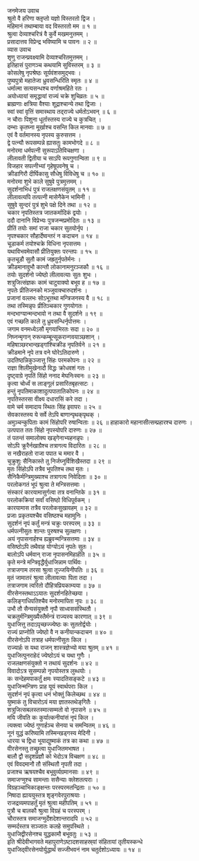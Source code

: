 जनमेजय उवाच  
श्रुतो वै हरिणा क्लृप्तो यज्ञो विस्तरतो द्विज ।  
महिमानं तथाम्बाया वद विस्तरतो मम ॥ १ ॥  
श्रुत्वा देव्याश्चरित्रं वै कुर्वे मखमनुत्तमम् ।  
प्रसादात्तव विप्रेन्द्र भविष्यामि च पावनः ॥ २ ॥  
व्यास उवाच  
शृणु राजन्प्रवक्ष्यामि देव्याश्चरितमुत्तमम् ।  
इतिहासं पुराणञ्च कथयामि सुविस्तरम् ॥ ३ ॥  
कोसलेषु नृपश्रेष्ठः सूर्यवंशसमुद्‌भवः ।  
पुष्यपुत्रो महातेजा ध्रुवसन्धिरिति स्मृतः ॥ ४ ॥  
धर्मात्मा सत्यसन्धश्च वर्णाश्रमहिते रतः ।  
अयोध्यायां समृद्धायां राज्यं चक्रे शुचिव्रतः ॥ ५ ॥  
ब्राह्मणाः क्षत्रिया वैश्याः शूद्राश्चान्ये तथा द्विजाः ।  
स्वां स्वां वृत्तिं समास्थाय तद्‌राज्ये धर्मतोऽभवन् ॥ ६ ॥  
न चौराः पिशुना धूर्तास्तस्य राज्ये च कुत्रचित् ।  
दम्भाः कृतघ्ना मूर्खाश्च वसन्ति किल मानवाः ॥ ७ ॥  
एवं वै वर्तमानस्य नृपस्य कुरुसत्तम ।  
द्वे पत्न्यौ रूपसम्पन्ने ह्यासतुः कामभोगदे ॥ ८ ॥  
मनोरमा धर्मपत्नी सुरूपाऽतिविचक्षणा ।  
लीलावती द्वितीया च साऽपि रूपगुणान्विता ॥ ९ ॥  
विजहार सपत्नीभ्यां गृहेषूपवनेषु च ।  
क्रीडागिरौ दीर्घिकासु सौधेषु विविधेषु च ॥ १० ॥  
मनोरमा शुभे काले सुषुवे पुत्रमुत्तमम् ।  
सुदर्शनाभिधं पुत्रं राजलक्षणसंयुतम् ॥ ११ ॥  
लीलावत्यपि तत्पत्नी मासेनैकेन भामिनी ।  
सुषुवे सुन्दरं पुत्रं शुभे पक्षे दिने तथा ॥ १२ ॥  
चकार नृपतिस्तत्र जातकर्मादिकं द्वयोः ।  
ददौ दानानि विप्रेभ्यः पुत्रजन्मप्रमोदितः ॥ १३ ॥  
प्रीतिं तयोः समां राजा चकार सुतयोर्नृप ।  
नृपश्चकार सौहार्देष्वन्तरं न कदाचन ॥ १४ ॥  
चूडाकर्म तयोश्चक्रे विधिना नृपसत्तमः ।  
यथाविभवमेवासौ प्रीतियुक्तः परन्तपः ॥ १५ ॥  
कृतचूडौ सुतौ कामं जह्रतुर्नृपतेर्मनः ।  
क्रीडमानावुभौ कान्तौ लोकानामनुरञ्जकौ ॥ १६ ॥  
तयोः सुदर्शनो ज्येष्ठो लीलावत्याः सुतः शुभः ।  
शत्रुजित्संज्ञकः कामं चाटुवाक्यो बभूव ह ॥ १७ ॥  
नृपतेः प्रीतिजनको मञ्जुवाक्चारुदर्शनः ।  
प्रजानां वल्लभः सोऽभूत्तथा मन्त्रिजनस्य वै ॥ १८ ॥  
तथा तस्मिन्नृपः प्रीतिञ्चकार गुणयोगतः ।  
मन्दभाग्यान्मन्दभावो न तथा वै सुदर्शने ॥ १९ ॥  
एवं गच्छति काले तु ध्रुवसन्धिर्नृपोत्तमः ।  
जगाम वनमध्येऽसौ मृगयाभिरतः सदा ॥ २० ॥  
निघ्नन्मृगान् रुरून्कम्बून्सूकरान्गवयाञ्छशान् ।  
महिषाञ्छरभान्खड्‌गांश्चिक्रीड नृपतिर्वने ॥ २१ ॥  
क्रीडमाने नृपे तत्र वने घोरेऽतिदारुणे ।  
उदतिष्ठन्निकुञ्जात्तु सिंहः परमकोपनः ॥ २२ ॥  
राज्ञा शिलीमुखेनादौ विद्धः क्रोधवशं गतः ।  
दृष्ट्वाग्रे नृपतिं सिंहो ननाद मेघनिःस्वनः ॥ २३ ॥  
कृत्वा चोर्ध्वं स लाङ्गूलं प्रसारितबृहत्सटः ।  
हन्तुं नृपतिमाकाशादुत्पपातातिकोपनः ॥ २४ ॥  
नृपतिस्तरसा वीक्ष्य दधारासिं करे तदा ।  
वामे चर्म समादाय स्थितः सिंह इवापरः ॥ २५ ॥  
सेवकास्तस्य ये सर्वे तेऽपि बाणान्पृथक्‌पृथक् ।  
अमुञ्चन्कुपिताः कामं सिंहोपरि रुषान्विताः ॥ २६ ॥
हाहाकारो महानासीत्सम्प्रहारश्च दारुणः ।  
उत्पपात ततः सिंहो नृपस्योपरि दारुणः ॥ २७ ॥  
तं पतन्तं समालोक्य खड्गेनाभ्यहनन्नृपः ।  
सोऽपि क्रूरैर्नखाग्रैश्च तत्रागत्य विदारितः ॥ २८ ॥  
स नखैराहतो राजा पपात च ममार वै ।  
चुक्रुशुः सैनिकास्ते तु निर्जघ्नुर्विशिखैस्तदा ॥ २९ ॥  
मृतः सिंहोऽपि तत्रैव भूपतिश्च तथा मृतः ।  
सैनिकैर्मन्त्रिमुख्याश्च तत्रागत्य निवेदिताः ॥ ३० ॥  
परलोकगतं भूपं श्रुत्वा ते मन्त्रिसत्तमाः ।  
संस्कारं कारयामासुर्गत्वा तत्र वनान्तिके ॥ ३१ ॥  
परलोकक्रियां सर्वां वसिष्ठो विधिपूर्वकम् ।  
कारयामास तत्रैव परलोकसुखावहम् ॥ ३२ ॥  
प्रजाः प्रकृतयश्चैव वसिष्ठश्च महामुनिः ।  
सुदर्शनं नृपं कर्तुं मन्त्रं चक्रुः परस्परम् ॥ ३३ ॥  
धर्मपत्नीसुतः शान्तः पुरुषश्च सुलक्षणः ।  
अयं नृपासनार्हश्च ह्यब्रुवन्मन्त्रिसत्तमाः ॥ ३४ ॥  
वसिष्ठोऽपि तथैवाह योग्योऽयं नृपतेः सुतः ।  
बालोऽपि धर्मवान् राजा नृपासनमिहार्हति ॥ ३५ ॥  
कृते मन्त्रे मन्त्रिवृद्धैर्युधाजिन्नाम पार्थिवः ।  
तत्राजगाम तरसा श्रुत्वा तूज्जयिनीपतिः ॥ ३६ ॥  
मृतं जामातरं श्रुत्वा लीलावत्याः पिता तदा ।  
तत्राजगाम त्वरितो दौहित्रप्रियकाम्यया ॥ ३७ ॥  
वीरसेनस्तथाऽऽयातः सुदर्शनहितेच्छया ।  
कलिङ्गाधिपतिश्चैव मनोरमापिता नृपः ॥ ३८ ॥  
उभौ तौ सैन्यसंयुक्तौ नृपौ साध्वससंस्थितौ ।  
चक्रतुर्मन्त्रिमुख्यैस्तैर्मन्त्रं राज्यस्य कारणात् ॥ ३९ ॥  
युधाजित्तु तदाऽपृच्छज्ज्येष्ठः कः सुततोर्द्वयोः ।  
राज्यं प्राप्नोति ज्येष्ठो वै न कनीयान्कदाचन ॥ ४० ॥  
वीरसेनोऽपि तत्राह धर्मपत्नीसुतः किल ।  
राज्यार्हः स यथा राजन् शास्त्रज्ञेभ्यो मया श्रुतम् ॥ ४१ ॥  
युधाजित्पुनराहेदं ज्येष्ठोऽयं च यथा गुणैः ।  
राजलक्षणसंयुक्तो न तथायं सुदर्शनः ॥ ४२ ॥  
विवादोऽत्र सुसम्पन्नो नृपयोस्तत्र लुब्धयोः ।  
कः सन्देहमपाकर्तुं क्षमः स्यादतिसङ्कटे ॥ ४३ ॥  
युधाजिन्मन्त्रिणः प्राह यूयं स्वार्थपराः किल ।  
सुदर्शनं नृपं कृत्वा धनं भोक्तुं किलेच्छथ ॥ ४४ ॥  
युष्माकं तु विचारोऽयं मया ज्ञातस्तथेङ्‌गितैः ।  
शत्रुजित्सबलस्तस्मात्सम्मतो वो नृपासने ॥ ४५ ॥  
मयि जीवति कः कुर्यात्कनीयांसं नृपं किल ।  
त्यक्त्वा ज्येष्ठं गुणार्हञ्च सेनया च समन्वितम् ॥ ४६ ॥  
नूनं युद्धं करिष्यामि तस्मिन्खड्गस्य मेदिनी ।  
धारया च द्विधा भूयाद्युष्माकं तत्र का कथा ॥ ४७ ॥  
वीरसेनस्तु तच्छ्रुत्वा युधाजितमभाषत ।  
बालौ द्वौ सदृशप्रज्ञौ को भेदोऽत्र विचक्षण ॥ ४८ ॥  
एवं विवदमानौ तौ संस्थितौ नृपती तदा ।  
प्रजाश्च ऋषयश्चैव बभूवुर्व्यग्रमानसाः ॥ ४९ ॥  
समाजग्मुश्च सामन्ताः ससैन्याः क्लेशतत्पराः ।  
विग्रहञ्चाभिकाङ्क्षन्तः परस्परमतन्द्रिताः ॥ ५० ॥  
निषादा ह्याययुस्तत्र शृङ्गवेरपुराश्रयाः ।  
राजद्रव्यमपाहर्तुं मृतं श्रुत्वा महीपतिम् ॥ ५१ ॥  
पुत्रौ च बालकौ श्रुत्वा विग्रहं च परस्परम् ।  
चौरास्तत्र समाजग्मुर्देशदेशान्तरादपि ॥ ५२ ॥  
सम्मर्दस्तत्र सञ्जातः कलहे समुपस्थिते ।  
युधाजिद्वीरसेनश्च युद्धकामौ बभूवतुः ॥ ५३ ॥  
इति श्रीदेवीभागवते महापुराणेऽष्टादशसाहस्र्यां संहितायां तृतीयस्कन्धे  
युधाजिद्‌वीरसेनयोर्युद्धार्थं सज्जीभवनं नाम चतुर्दशोऽध्यायः ॥ १४ ॥
